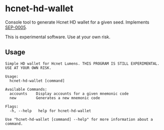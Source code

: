 # hcnet-hd-wallet

Console tool to generate Hcnet HD wallet for a given seed. Implements [SEP-0005](https://github.com/hcnet/hcnet-protocol/blob/master/ecosystem/sep-0005.md).

This is experimental software. Use at your own risk.

## Usage

```
Simple HD wallet for Hcnet Lumens. THIS PROGRAM IS STILL EXPERIMENTAL. USE AT YOUR OWN RISK.

Usage:
  hcnet-hd-wallet [command]

Available Commands:
  accounts    Display accounts for a given mnemonic code
  new         Generates a new mnemonic code

Flags:
  -h, --help   help for hcnet-hd-wallet

Use "hcnet-hd-wallet [command] --help" for more information about a command.
```
